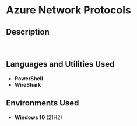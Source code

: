 <h1>Azure Network Protocols</h1>


<h2>Description</h2>

<br />


<h2>Languages and Utilities Used</h2>

- <b>PowerShell</b> 
- <b>WireShark</b>

<h2>Environments Used </h2>

- <b>Windows 10</b> (21H2)

<h2></h2>

<br />
<br />
<br />
<br />
<br />
<br />
<br />
<br />
<br />
<br />
<br />
<br />
</p>

<!--
 ```diff
- text in red
+ text in green
! text in orange
# text in gray
@@ text in purple (and bold)@@
```
--!>
